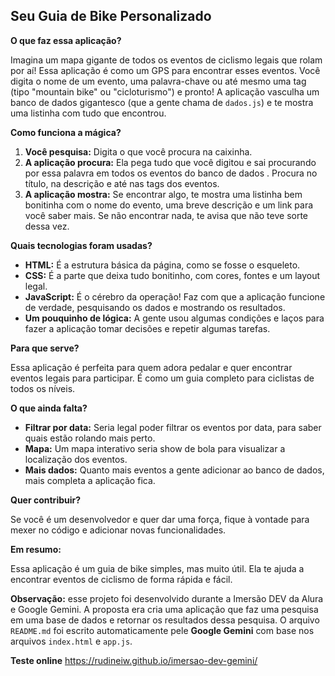 

## Seu Guia de Bike Personalizado

**O que faz essa aplicação?**

Imagina um mapa gigante de todos os eventos de ciclismo legais que rolam por aí! Essa aplicação é como um GPS para encontrar esses eventos. Você digita o nome de um evento, uma palavra-chave ou até mesmo uma tag (tipo "mountain bike" ou "cicloturismo") e pronto! A aplicação vasculha um banco de dados gigantesco (que a gente chama de `dados.js`) e te mostra uma listinha com tudo que encontrou.

**Como funciona a mágica?**

1. **Você pesquisa:** Digita o que você procura na caixinha.
2. **A aplicação procura:** Ela pega tudo que você digitou e sai procurando por essa palavra em todos os eventos do banco de dados . Procura no título, na descrição e até nas tags dos eventos.
3. **A aplicação mostra:** Se encontrar algo, te mostra uma listinha bem bonitinha com o nome do evento, uma breve descrição e um link para você saber mais. Se não encontrar nada, te avisa que não teve sorte dessa vez.

**Quais tecnologias foram usadas?**

* **HTML:** É a estrutura básica da página, como se fosse o esqueleto.
* **CSS:** É a parte que deixa tudo bonitinho, com cores, fontes e um layout legal.
* **JavaScript:** É o cérebro da operação! Faz com que a aplicação funcione de verdade, pesquisando os dados e mostrando os resultados.
* **Um pouquinho de lógica:** A gente usou algumas condições e laços para fazer a aplicação tomar decisões e repetir algumas tarefas.

**Para que serve?**

Essa aplicação é perfeita para quem adora pedalar e quer encontrar eventos legais para participar. É como um guia completo para ciclistas de todos os níveis.

**O que ainda falta?**

* **Filtrar por data:** Seria legal poder filtrar os eventos por data, para saber quais estão rolando mais perto.
* **Mapa:** Um mapa interativo seria show de bola para visualizar a localização dos eventos.
* **Mais dados:** Quanto mais eventos a gente adicionar ao banco de dados, mais completa a aplicação fica.

**Quer contribuir?**

Se você é um desenvolvedor e quer dar uma força, fique à vontade para mexer no código e adicionar novas funcionalidades. 

**Em resumo:**

Essa aplicação é um guia de bike simples, mas muito útil. Ela te ajuda a encontrar eventos de ciclismo de forma rápida e fácil.

**Observação:** esse projeto foi desenvolvido durante a Imersão DEV da Alura e Google Gemini. A proposta era cria uma aplicação que faz uma pesquisa em uma base de dados e retornar os resultados dessa pesquisa. O arquivo `README.md` foi escrito automaticamente pele **Google Gemini** com base nos arquivos `index.html` e `app.js`.

**Teste online** https://rudineiw.github.io/imersao-dev-gemini/
